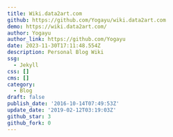 ```yaml
---
title: Wiki.data2art.com
github: https://github.com/Yogayu/wiki.data2art.com
demo: https://wiki.data2art.com/
author: Yogayu
author_link: https://github.com/Yogayu
date: 2023-11-30T17:11:48.554Z
description: Personal Blog Wiki
ssg:
  - Jekyll
css: []
cms: []
category:
  - Blog
draft: false
publish_date: '2016-10-14T07:49:53Z'
update_date: '2019-02-12T03:19:03Z'
github_star: 3
github_fork: 0
---
```

